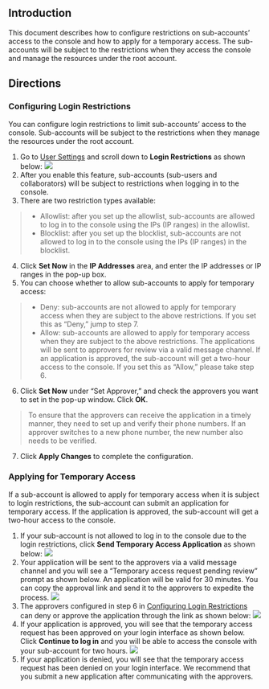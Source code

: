 ## Introduction
 This document describes how to configure restrictions on sub-accounts’ access to the console and how to apply for a temporary access. The sub-accounts will be subject to the restrictions when they access the console and manage the resources under the root account.
 ## Directions
 ### Configuring Login Restrictions
 You can configure login restrictions to limit sub-accounts’ access to the console. Sub-accounts will be subject to the restrictions when they manage the resources under the root account.
 1. Go to [User Settings](https://console.cloud.tencent.com/cam/security/subAccount) and scroll down to **Login Restrictions** as shown below:
 ![](https://main.qcloudimg.com/raw/8a5d2cd2c541fb0ee9e4c2617c0e0a7e.png)
 2. After you enable this feature, sub-accounts (sub-users and collaborators) will be subject to restrictions when logging in to the console.
 3. There are two restriction types available:
 >- Allowlist: after you set up the allowlist, sub-accounts are allowed to log in to the console using the IPs (IP ranges) in the allowlist.
 >- Blocklist: after you set up the blocklist, sub-accounts are not allowed to log in to the console using the IPs (IP ranges) in the blocklist.
 4. Click **Set Now** in the **IP Addresses** area, and enter the IP addresses or IP ranges in the pop-up box.
 5. You can choose whether to allow sub-accounts to apply for temporary access:
 >- Deny: sub-accounts are not allowed to apply for temporary access when they are subject to the above restrictions. If you set this as “Deny,” jump to step 7.
 >- Allow: sub-accounts are allowed to apply for temporary access when they are subject to the above restrictions. The applications will be sent to approvers for review via a valid message channel. If an application is approved, the sub-account will get a two-hour access to the console. If you set this as “Allow,” please take step 6. <span id="stepshenpi"></span>
 6. Click **Set Now** under “Set Approver,” and check the approvers you want to set in the pop-up window. Click **OK**.
 > To ensure that the approvers can receive the application in a timely manner, they need to set up and verify their phone numbers. If an approver switches to a new phone number, the new number also needs to be verified.
 7. Click **Apply Changes** to complete the configuration.

 ### Applying for Temporary Access
 If a sub-account is allowed to apply for temporary access when it is subject to login restrictions, the sub-account can submit an application for temporary access. If the application is approved, the sub-account will get a two-hour access to the console.
 1. If your sub-account is not allowed to log in to the console due to the login restrictions, click **Send Temporary Access Application** as shown below:
 ![](https://main.qcloudimg.com/raw/7d78ca3808b59080ca0331de4da8133a.png)
 2. Your application will be sent to the approvers via a valid message channel and you will see a “Temporary access request pending review” prompt as shown below. An application will be valid for 30 minutes. You can copy the approval link and send it to the approvers to expedite the process.
 ![](https://main.qcloudimg.com/raw/558a09480d8956eadcc76cb3f9b5fede.png)
 3. The approvers configured in step 6 in [Configuring Login Restrictions](#stepshenpi) can deny or approve the application through the link as shown below:
 ![](https://main.qcloudimg.com/raw/3545675435d710c0227aab98f4e1de8f.png)
 4. If your application is approved, you will see that the temporary access request has been approved on your login interface as shown below. Click **Continue to log in** and you will be able to access the console with your sub-account for two hours.
 ![](https://main.qcloudimg.com/raw/fb08d22c3c3ee8a5bbd5d979a385e85d.png)
 5. If your application is denied, you will see that the temporary access request has been denied on your login interface. We recommend that you submit a new application after communicating with the approvers.
